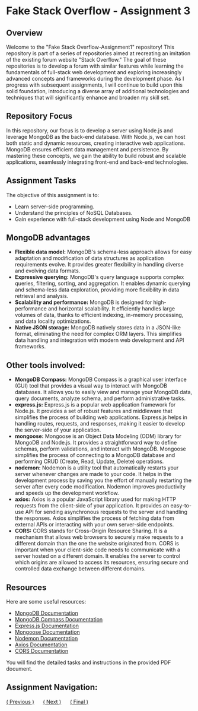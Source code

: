 <h1>Fake Stack Overflow - Assignment 3</h1>

<h2>Overview</h2>
<p>Welcome to the "Fake Stack Overflow-Assignment1" repository! This repository is part of a series of repositories aimed at recreating an imitation of the existing forum website "Stack Overflow." The goal of these repositories is to develop a forum with similar features while learning the fundamentals of full-stack web development and exploring increasingly advanced concepts and frameworks during the development phase. As I progress with subsequent assignments, I will continue to build upon this solid foundation, introducing a diverse array of additional technologies and techniques that will significantly enhance and broaden my skill set.</p>

<h2>Repository Focus</h2>
<p>
In this repository, our focus is to develop a server using Node.js and leverage MongoDB as the back-end database. With Node.js, we can host both static and dynamic resources, creating interactive web applications. MongoDB ensures efficient data management and persistence. By mastering these concepts, we gain the ability to build robust and scalable applications, seamlessly integrating front-end and back-end technologies.</p>


<h2>Assignment Tasks</h2>
<p>The objective of this assignment is to:</p>
<ul>
    <li>Learn server-side programming.</li>
    <li>Understand the principles of NoSQL Databases.</li>
    <li>Gain experience with full-stack development using Node and MongoDB</li>
</ul>

<h2>MongoDB advantages</h2>
<ul>
    <li><strong>Flexible data model:</strong> MongoDB's schema-less approach allows for easy adaptation and modification of data structures as application requirements evolve. It provides greater flexibility in handling diverse and evolving data formats.</li>
    <li><strong>Expressive querying:</strong> MongoDB's query language supports complex queries, filtering, sorting, and aggregation. It enables dynamic querying and schema-less data exploration, providing more flexibility in data retrieval and analysis.</li>
    <li><strong>Scalability and performance:</strong> MongoDB is designed for high-performance and horizontal scalability. It efficiently handles large volumes of data, thanks to efficient indexing, in-memory processing, and data locality optimizations.</li>
    <li><strong>Native JSON storage:</strong> MongoDB natively stores data in a JSON-like format, eliminating the need for complex ORM layers. This simplifies data handling and integration with modern web development and API frameworks.</li>
</ul>

<h2>Other tools involved:</h2>
<ul>
  <li>
    <strong>MongoDB Compass:</strong> MongoDB Compass is a graphical user interface (GUI) tool that provides a visual way to interact with MongoDB databases. It allows you to easily view and manage your MongoDB data, query documents, analyze schema, and perform administrative tasks.
  </li>
  <li>
    <strong>express.js:</strong> Express.js is a popular web application framework for Node.js. It provides a set of robust features and middleware that simplifies the process of building web applications. Express.js helps in handling routes, requests, and responses, making it easier to develop the server-side of your application.
  </li>
  <li>
    <strong>mongoose:</strong> Mongoose is an Object Data Modeling (ODM) library for MongoDB and Node.js. It provides a straightforward way to define schemas, perform validations, and interact with MongoDB. Mongoose simplifies the process of connecting to a MongoDB database and performing CRUD (Create, Read, Update, Delete) operations.
  </li>
  <li>
    <strong>nodemon:</strong> Nodemon is a utility tool that automatically restarts your server whenever changes are made to your code. It helps in the development process by saving you the effort of manually restarting the server after every code modification. Nodemon improves productivity and speeds up the development workflow.
  </li>
  <li>
    <strong>axios:</strong> Axios is a popular JavaScript library used for making HTTP requests from the client-side of your application. It provides an easy-to-use API for sending asynchronous requests to the server and handling the responses. Axios simplifies the process of fetching data from external APIs or interacting with your own server-side endpoints.
  </li>
  <li>
    <strong>CORS:</strong> CORS stands for Cross-Origin Resource Sharing. It is a mechanism that allows web browsers to securely make requests to a different domain than the one the website originated from. CORS is important when your client-side code needs to communicate with a server hosted on a different domain. It enables the server to control which origins are allowed to access its resources, ensuring secure and controlled data exchange between different domains.
  </li>
</ul>

<h2>Resources</h2>
<p>Here are some useful resources:</p>
<ul>
  <li><a href="https://www.mongodb.com/docs/">MongoDB Documentation</a></li>
  <li><a href="https://www.mongodb.com/docs/compass/current/">MongoDB Compass Documentation</a></li>
  <li><a href="https://expressjs.com/">Express.js Documentation</a></li>
  <li><a href="https://mongoosejs.com/docs/">Mongoose Documentation</a></li>
  <li><a href="https://nodemon.io/">Nodemon Documentation</a></li>
  <li><a href="https://axios-http.com/">Axios Documentation</a></li>
  <li><a href="https://developer.mozilla.org/en-US/docs/Web/HTTP/CORS">CORS Documentation</a></li>
</ul>

<p>You will find the detailed tasks and instructions in the provided PDF document.</p>


<h2>Assignment Navigation:</h2>
<li style="display: inline-block; margin-right: 20px;"><a href="previous_assignment_url">( Previous )</a></li>
<li style="display: inline-block; margin-right: 20px;"><a href="next_assignment_url">( Next )</a></li>
<li style="display: inline-block"><a href="final_assignment_url">( Final )</a></li>
